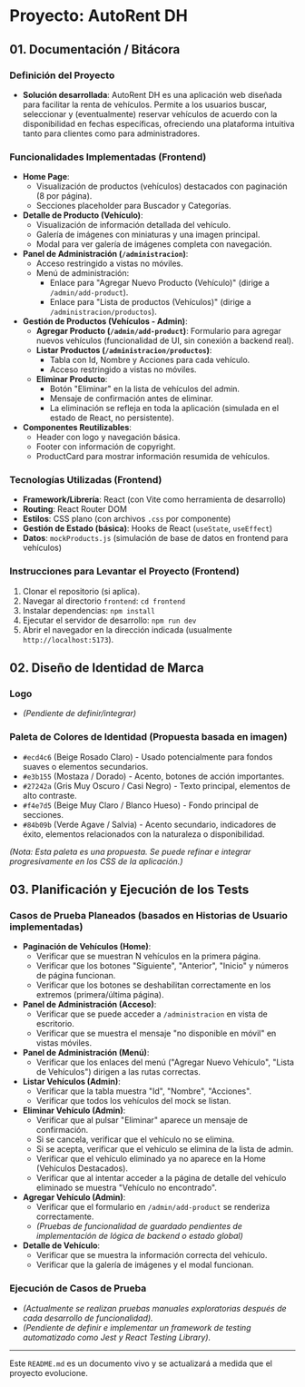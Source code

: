 # Proyecto: AutoRent DH

## 01. Documentación / Bitácora

### Definición del Proyecto
*   **Solución desarrollada**: AutoRent DH es una aplicación web diseñada para facilitar la renta de vehículos. Permite a los usuarios buscar, seleccionar y (eventualmente) reservar vehículos de acuerdo con la disponibilidad en fechas específicas, ofreciendo una plataforma intuitiva tanto para clientes como para administradores.

### Funcionalidades Implementadas (Frontend)
*   **Home Page**:
    *   Visualización de productos (vehículos) destacados con paginación (8 por página).
    *   Secciones placeholder para Buscador y Categorías.
*   **Detalle de Producto (Vehículo)**:
    *   Visualización de información detallada del vehículo.
    *   Galería de imágenes con miniaturas y una imagen principal.
    *   Modal para ver galería de imágenes completa con navegación.
*   **Panel de Administración (`/administracion`)**:
    *   Acceso restringido a vistas no móviles.
    *   Menú de administración:
        *   Enlace para "Agregar Nuevo Producto (Vehículo)" (dirige a `/admin/add-product`).
        *   Enlace para "Lista de productos (Vehículos)" (dirige a `/administracion/productos`).
*   **Gestión de Productos (Vehículos - Admin)**:
    *   **Agregar Producto (`/admin/add-product`)**: Formulario para agregar nuevos vehículos (funcionalidad de UI, sin conexión a backend real).
    *   **Listar Productos (`/administracion/productos`)**:
        *   Tabla con Id, Nombre y Acciones para cada vehículo.
        *   Acceso restringido a vistas no móviles.
    *   **Eliminar Producto**:
        *   Botón "Eliminar" en la lista de vehículos del admin.
        *   Mensaje de confirmación antes de eliminar.
        *   La eliminación se refleja en toda la aplicación (simulada en el estado de React, no persistente).
*   **Componentes Reutilizables**:
    *   Header con logo y navegación básica.
    *   Footer con información de copyright.
    *   ProductCard para mostrar información resumida de vehículos.

### Tecnologías Utilizadas (Frontend)
*   **Framework/Librería**: React (con Vite como herramienta de desarrollo)
*   **Routing**: React Router DOM
*   **Estilos**: CSS plano (con archivos `.css` por componente)
*   **Gestión de Estado (básica)**: Hooks de React (`useState`, `useEffect`)
*   **Datos**: `mockProducts.js` (simulación de base de datos en frontend para vehículos)

### Instrucciones para Levantar el Proyecto (Frontend)
1.  Clonar el repositorio (si aplica).
2.  Navegar al directorio `frontend`: `cd frontend`
3.  Instalar dependencias: `npm install`
4.  Ejecutar el servidor de desarrollo: `npm run dev`
5.  Abrir el navegador en la dirección indicada (usualmente `http://localhost:5173`).

## 02. Diseño de Identidad de Marca

### Logo
*   _(Pendiente de definir/integrar)_

### Paleta de Colores de Identidad (Propuesta basada en imagen)
*   `#ecd4c6` (Beige Rosado Claro) - Usado potencialmente para fondos suaves o elementos secundarios.
*   `#e3b155` (Mostaza / Dorado) - Acento, botones de acción importantes.
*   `#27242a` (Gris Muy Oscuro / Casi Negro) - Texto principal, elementos de alto contraste.
*   `#f4e7d5` (Beige Muy Claro / Blanco Hueso) - Fondo principal de secciones.
*   `#84b09b` (Verde Agave / Salvia) - Acento secundario, indicadores de éxito, elementos relacionados con la naturaleza o disponibilidad.

_(Nota: Esta paleta es una propuesta. Se puede refinar e integrar progresivamente en los CSS de la aplicación.)_

## 03. Planificación y Ejecución de los Tests

### Casos de Prueba Planeados (basados en Historias de Usuario implementadas)

*   **Paginación de Vehículos (Home)**:
    *   Verificar que se muestran N vehículos en la primera página.
    *   Verificar que los botones "Siguiente", "Anterior", "Inicio" y números de página funcionan.
    *   Verificar que los botones se deshabilitan correctamente en los extremos (primera/última página).
*   **Panel de Administración (Acceso)**:
    *   Verificar que se puede acceder a `/administracion` en vista de escritorio.
    *   Verificar que se muestra el mensaje "no disponible en móvil" en vistas móviles.
*   **Panel de Administración (Menú)**:
    *   Verificar que los enlaces del menú ("Agregar Nuevo Vehículo", "Lista de Vehículos") dirigen a las rutas correctas.
*   **Listar Vehículos (Admin)**:
    *   Verificar que la tabla muestra "Id", "Nombre", "Acciones".
    *   Verificar que todos los vehículos del mock se listan.
*   **Eliminar Vehículo (Admin)**:
    *   Verificar que al pulsar "Eliminar" aparece un mensaje de confirmación.
    *   Si se cancela, verificar que el vehículo no se elimina.
    *   Si se acepta, verificar que el vehículo se elimina de la lista de admin.
    *   Verificar que el vehículo eliminado ya no aparece en la Home (Vehículos Destacados).
    *   Verificar que al intentar acceder a la página de detalle del vehículo eliminado se muestra "Vehículo no encontrado".
*   **Agregar Vehículo (Admin)**:
    *   Verificar que el formulario en `/admin/add-product` se renderiza correctamente.
    *   _(Pruebas de funcionalidad de guardado pendientes de implementación de lógica de backend o estado global)_
*   **Detalle de Vehículo**:
    *   Verificar que se muestra la información correcta del vehículo.
    *   Verificar que la galería de imágenes y el modal funcionan.

### Ejecución de Casos de Prueba
*   _(Actualmente se realizan pruebas manuales exploratorias después de cada desarrollo de funcionalidad)._
*   _(Pendiente de definir e implementar un framework de testing automatizado como Jest y React Testing Library)._

---
Este `README.md` es un documento vivo y se actualizará a medida que el proyecto evolucione.
